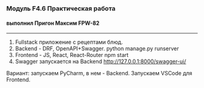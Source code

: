 ### Модуль F4.6 Практическая работа
#### выполнил Пригон Максим FPW-82
***
1. Fullstack приложение с рецептами блюд.
2. Backend - DRF, OpenAPI+Swagger.
python manage.py runserver
3. Frontend - JS, React, React-Router
npm start
4. Swagger запускается на Backend
http://127.0.0.1:8000/swagger-ui/

Вариант: запускаем PyCharm, в нем - Backend.
Запускаем VSCode для Frontend.
